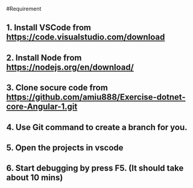 


#Requirement

## 1. Install VSCode from https://code.visualstudio.com/download
## 2. Install Node from https://nodejs.org/en/download/
## 3. Clone socure code from https://github.com/amiu888/Exercise-dotnet-core-Angular-1.git
## 4. Use Git command to create a branch for you.
## 5. Open the projects in vscode
## 6. Start debugging by press F5. (It should take about 10 mins)


